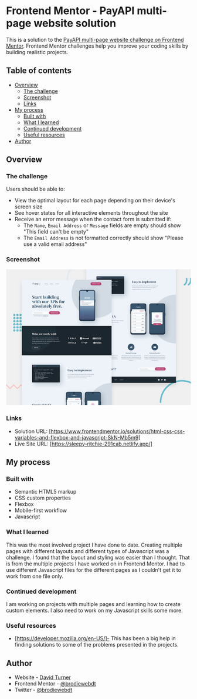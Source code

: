 # Frontend Mentor - PayAPI multi-page website solution

This is a solution to the [PayAPI multi-page website challenge on Frontend Mentor](https://www.frontendmentor.io/challenges/payapi-multipage-website-FDLR1Y11e). Frontend Mentor challenges help you improve your coding skills by building realistic projects.

## Table of contents

-   [Overview](#overview)
    -   [The challenge](#the-challenge)
    -   [Screenshot](#screenshot)
    -   [Links](#links)
-   [My process](#my-process)
    -   [Built with](#built-with)
    -   [What I learned](#what-i-learned)
    -   [Continued development](#continued-development)
    -   [Useful resources](#useful-resources)
-   [Author](#author)

## Overview

### The challenge

Users should be able to:

-   View the optimal layout for each page depending on their device's screen size
-   See hover states for all interactive elements throughout the site
-   Receive an error message when the contact form is submitted if:
    -   The `Name`, `Email Address` or `Message` fields are empty should show "This field can't be empty"
    -   The `Email Address` is not formatted correctly should show "Please use a valid email address"

### Screenshot

![](./preview.jpg)

### Links

-   Solution URL: [https://www.frontendmentor.io/solutions/html-css-css-variables-and-flexbox-and-javascript-SkN-Mb5m9]
-   Live Site URL: [https://sleepy-ritchie-291cab.netlify.app/]

## My process

### Built with

-   Semantic HTML5 markup
-   CSS custom properties
-   Flexbox
-   Mobile-first workflow
-   Javascript

### What I learned

This was the most involved project I have done to date. Creating multiple pages with different layouts and different types of Javascript was a challenge. I found that the layout and styling was easier than I thought. That is from the multiple projects I have worked on in Frontend Mentor. I had to use different Javascript files for the different pages as I couldn't get it to work from one file only.

### Continued development

I am working on projects with multiple pages and learning how to create custom elements. I also need to work on my Javascript skills some more.

### Useful resources

-   [https://developer.mozilla.org/en-US/]- This has been a big help in finding solutions to some of the problems presented in the projects.

## Author

-   Website - [David Turner](https://github.com/brodiewebdt)
-   Frontend Mentor - [@brodiewebdt](https://www.frontendmentor.io/profile/brodiewebdt)
-   Twitter - [@brodiewebdt](https://www.twitter.com/brodiewebdt)
